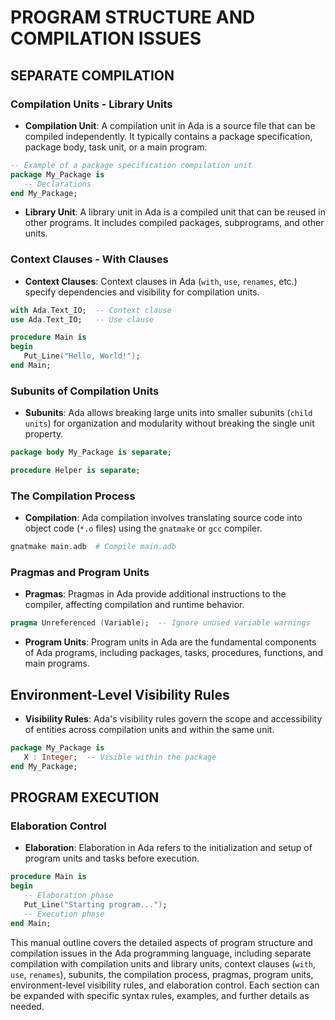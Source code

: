 # PROGRAM STRUCTURE AND COMPILATION ISSUES

## SEPARATE COMPILATION

### Compilation Units - Library Units

   * **Compilation Unit**: A compilation unit in Ada is a source file that can be compiled independently. It typically contains a package specification, package body, task unit, or a main program.
  
  ```ada
  -- Example of a package specification compilation unit
  package My_Package is
     -- Declarations
  end My_Package;
  ```

   * **Library Unit**: A library unit in Ada is a compiled unit that can be reused in other programs. It includes compiled packages, subprograms, and other units.

### Context Clauses - With Clauses

   * **Context Clauses**: Context clauses in Ada (`with`, `use`, `renames`, etc.) specify dependencies and visibility for compilation units.
  
  ```ada
  with Ada.Text_IO;  -- Context clause
  use Ada.Text_IO;   -- Use clause
  
  procedure Main is
  begin
     Put_Line("Hello, World!");
  end Main;
  ```

### Subunits of Compilation Units

   * **Subunits**: Ada allows breaking large units into smaller subunits (`child units`) for organization and modularity without breaking the single unit property.

  ```ada
  package body My_Package is separate;
  
  procedure Helper is separate;
  ```

### The Compilation Process

   * **Compilation**: Ada compilation involves translating source code into object code (`*.o` files) using the `gnatmake` or `gcc` compiler.

  ```bash
  gnatmake main.adb  # Compile main.adb
  ```

### Pragmas and Program Units

   * **Pragmas**: Pragmas in Ada provide additional instructions to the compiler, affecting compilation and runtime behavior.

  ```ada
  pragma Unreferenced (Variable);  -- Ignore unused variable warnings
  ```

   * **Program Units**: Program units in Ada are the fundamental components of Ada programs, including packages, tasks, procedures, functions, and main programs.

## Environment-Level Visibility Rules

   * **Visibility Rules**: Ada's visibility rules govern the scope and accessibility of entities across compilation units and within the same unit.

  ```ada
  package My_Package is
     X : Integer;  -- Visible within the package
  end My_Package;
  ```

## PROGRAM EXECUTION

### Elaboration Control

   * **Elaboration**: Elaboration in Ada refers to the initialization and setup of program units and tasks before execution.

  ```ada
  procedure Main is
  begin
     -- Elaboration phase
     Put_Line("Starting program...");
     -- Execution phase
  end Main;
  ```

This manual outline covers the detailed aspects of program structure and compilation issues in the Ada programming language, including separate compilation with compilation units and library units, context clauses (`with`, `use`, `renames`), subunits, the compilation process, pragmas, program units, environment-level visibility rules, and elaboration control. Each section can be expanded with specific syntax rules, examples, and further details as needed.

